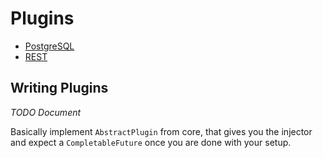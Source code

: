 # Plugins

* [PostgreSQL](POSTGRES_PLUGIN.md)
* [REST](REST_PLUGIN.md)

## Writing Plugins

*TODO Document*

Basically implement `AbstractPlugin` from core, that gives you the
injector and expect a `CompletableFuture` once you are done with your
setup. 

